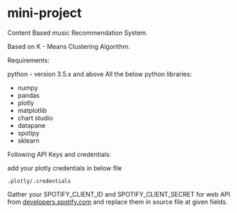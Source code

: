 # mini-project

Content Based music Recommendation System.

Based on K - Means Clustering Algorithm.

Requirements:

python - version 3.5.x and above
All the below python libraries:
- numpy
- pandas
- plotly
- matplotlib
- chart studio
- datapane
- spotipy
- sklearn

Following API Keys and credentials:

add your plotly credentials in below file
```
.plotly/.credentials
```

Gather your SPOTIFY_CLIENT_ID and SPOTIFY_CLIENT_SECRET for web API from [developers.spotify.com](https://developer.spotify.com/) and replace them in source file at given fields.
